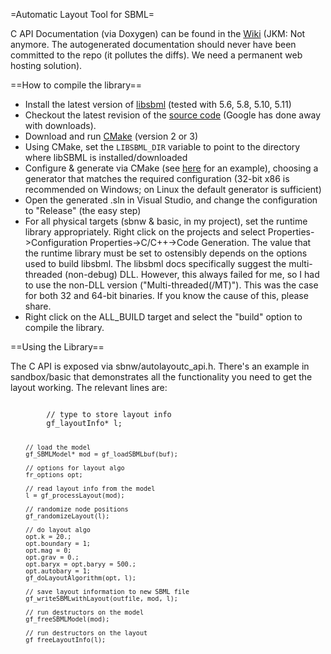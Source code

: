 =Automatic Layout Tool for SBML=

C API Documentation (via Doxygen) can be found in the <a href="http://code.google.com/p/sbnw/w/list">Wiki</a> (JKM: Not anymore. The autogenerated documentation should never have been committed to the repo (it pollutes the diffs). We need a permanent web hosting solution).


==How to compile the library==

 * Install the latest version of <a href="http://sourceforge.net/projects/sbml/files/libsbml/">libsbml</a> (tested with 5.6, 5.8, 5.10, 5.11)
 * Checkout the latest revision of the <a href="http://code.google.com/p/sbnw/source/checkout">source code</a> (Google has done away with downloads).
 * Download and run <a href="http://www.cmake.org/">CMake</a> (version 2 or 3)
 * Using CMake, set the `LIBSBML_DIR` variable to point to the directory where libSBML is installed/downloaded
 * Configure & generate via CMake (see <a href="http://code.google.com/p/roadrunnerlib/wiki/BuildingRoadRunner">here</a> for an example), choosing a generator that matches the required configuration (32-bit x86 is recommended on Windows; on Linux the default generator is sufficient)
 * Open the generated .sln in Visual Studio, and change the configuration to "Release" (the easy step)
 * For all physical targets (sbnw & basic, in my project), set the runtime library appropriately. Right click on the projects and select Properties->Configuration Properties->C/C++->Code Generation. The value that the runtime library must be set to ostensibly depends on the options used to build libsbml.  The libsbml docs specifically suggest the multi-threaded (non-debug) DLL.  However, this always failed for me, so I had to use the non-DLL version ("Multi-threaded(/MT)").  This was the case for both 32 and 64-bit binaries.  If you know the cause of this, please share.
 * Right click on the ALL_BUILD target and select the "build" option to compile the library.

==Using the Library==

The C API is exposed via sbnw/autolayoutc_api.h.  There's an example in sandbox/basic that demonstrates all the functionality you need to get the layout working.  The relevant lines are:

<code language="c">
        // type to store layout info
        gf_layoutInfo* l;

        // load the model
        gf_SBMLModel* mod = gf_loadSBMLbuf(buf);

        // options for layout algo
        fr_options opt;

        // read layout info from the model
        l = gf_processLayout(mod);

        // randomize node positions
        gf_randomizeLayout(l);

        // do layout algo
        opt.k = 20.;
        opt.boundary = 1;
        opt.mag = 0;
        opt.grav = 0.;
        opt.baryx = opt.baryy = 500.;
        opt.autobary = 1;
        gf_doLayoutAlgorithm(opt, l);

        // save layout information to new SBML file
        gf_writeSBMLwithLayout(outfile, mod, l);

        // run destructors on the model
        gf_freeSBMLModel(mod);

        // run destructors on the layout
        gf_freeLayoutInfo(l);
</code>